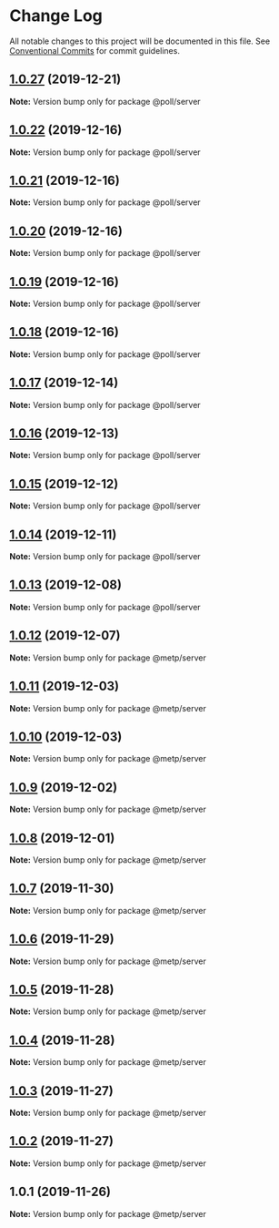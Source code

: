 # Change Log

All notable changes to this project will be documented in this file.
See [Conventional Commits](https://conventionalcommits.org) for commit guidelines.

## [1.0.27](https://github.com/kristiyan-ASW-G-08/typescript-meetup-clone/compare/v1.0.26...v1.0.27) (2019-12-21)

**Note:** Version bump only for package @poll/server





## [1.0.22](https://github.com/kristiyan-ASW-G-08/typescript-meetup-clone/compare/v1.0.21...v1.0.22) (2019-12-16)

**Note:** Version bump only for package @poll/server





## [1.0.21](https://github.com/kristiyan-ASW-G-08/typescript-meetup-clone/compare/v1.0.20...v1.0.21) (2019-12-16)

**Note:** Version bump only for package @poll/server





## [1.0.20](https://github.com/kristiyan-ASW-G-08/typescript-meetup-clone/compare/v1.0.19...v1.0.20) (2019-12-16)

**Note:** Version bump only for package @poll/server





## [1.0.19](https://github.com/kristiyan-ASW-G-08/typescript-meetup-clone/compare/v1.0.18...v1.0.19) (2019-12-16)

**Note:** Version bump only for package @poll/server





## [1.0.18](https://github.com/kristiyan-ASW-G-08/typescript-meetup-clone/compare/v1.0.17...v1.0.18) (2019-12-16)

**Note:** Version bump only for package @poll/server





## [1.0.17](https://github.com/kristiyan-ASW-G-08/typescript-meetup-clone/compare/v1.0.16...v1.0.17) (2019-12-14)

**Note:** Version bump only for package @poll/server





## [1.0.16](https://github.com/kristiyan-ASW-G-08/typescript-meetup-clone/compare/v1.0.15...v1.0.16) (2019-12-13)

**Note:** Version bump only for package @poll/server





## [1.0.15](https://github.com/kristiyan-ASW-G-08/typescript-meetup-clone/compare/v1.0.14...v1.0.15) (2019-12-12)

**Note:** Version bump only for package @poll/server





## [1.0.14](https://github.com/kristiyan-ASW-G-08/typescript-meetup-clone/compare/v1.0.13...v1.0.14) (2019-12-11)

**Note:** Version bump only for package @poll/server





## [1.0.13](https://github.com/kristiyan-ASW-G-08/typescript-meetup-clone/compare/v1.0.12...v1.0.13) (2019-12-08)

**Note:** Version bump only for package @poll/server





## [1.0.12](https://github.com/kristiyan-ASW-G-08/typescript-meetup-clone/compare/v1.0.11...v1.0.12) (2019-12-07)

**Note:** Version bump only for package @metp/server





## [1.0.11](https://github.com/kristiyan-ASW-G-08/typescript-meetup-clone/compare/v1.0.10...v1.0.11) (2019-12-03)

**Note:** Version bump only for package @metp/server





## [1.0.10](https://github.com/kristiyan-ASW-G-08/typescript-meetup-clone/compare/v1.0.9...v1.0.10) (2019-12-03)

**Note:** Version bump only for package @metp/server





## [1.0.9](https://github.com/kristiyan-ASW-G-08/typescript-meetup-clone/compare/v1.0.8...v1.0.9) (2019-12-02)

**Note:** Version bump only for package @metp/server





## [1.0.8](https://github.com/kristiyan-ASW-G-08/typescript-meetup-clone/compare/v1.0.7...v1.0.8) (2019-12-01)

**Note:** Version bump only for package @metp/server





## [1.0.7](https://github.com/kristiyan-ASW-G-08/typescript-meetup-clone/compare/v1.0.6...v1.0.7) (2019-11-30)

**Note:** Version bump only for package @metp/server





## [1.0.6](https://github.com/kristiyan-ASW-G-08/typescript-meetup-clone/compare/v1.0.5...v1.0.6) (2019-11-29)

**Note:** Version bump only for package @metp/server





## [1.0.5](https://github.com/kristiyan-ASW-G-08/typescript-meetup-clone/compare/v1.0.4...v1.0.5) (2019-11-28)

**Note:** Version bump only for package @metp/server





## [1.0.4](https://github.com/kristiyan-ASW-G-08/typescript-meetup-clone/compare/v1.0.3...v1.0.4) (2019-11-28)

**Note:** Version bump only for package @metp/server





## [1.0.3](https://github.com/kristiyan-ASW-G-08/typescript-meetup-clone/compare/v1.0.2...v1.0.3) (2019-11-27)

**Note:** Version bump only for package @metp/server





## [1.0.2](https://github.com/kristiyan-ASW-G-08/typescript-meetup-clone/compare/v1.0.1...v1.0.2) (2019-11-27)

**Note:** Version bump only for package @metp/server





## 1.0.1 (2019-11-26)

**Note:** Version bump only for package @metp/server
